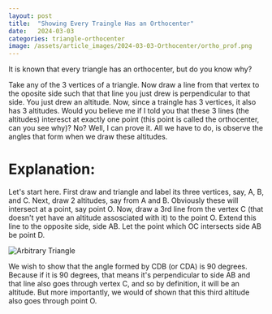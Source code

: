 ```yaml
---
layout: post
title:  "Showing Every Traingle Has an Orthocenter"
date:   2024-03-03
categories: triangle-orthocenter
image: /assets/article_images/2024-03-03-Orthocenter/ortho_prof.png
---
```


It is known that every triangle has an orthocenter, but do you know why? 

Take any of the 3 vertices of a triangle. Now draw a line from that vertex to the oposite side such that that line you just drew is perpendicular to that side. You just drew an altitude. Now, since a traingle has 3 vertices, it also has 3 altitudes. Would you believe me if I told you that these 3 lines (the altitudes) interesct at exactly one point (this point is called the orthocenter, can you see why)? No? Well, I can prove it. All we have to do, is observe the angles that form when we draw these altitudes. 

# Explanation:
Let's start here. First draw and triangle and label its three vertices, say, A, B, and C. Next, draw 2 altitudes, say from A and B. Obviously these will intersect at a point, say point O. Now, draw a 3rd line from the vertex C (that doesn't yet have an altitude assosciated with it) to the point O. Extend this line to the opposite side, side AB. Let the point which OC intersects side AB be point D.

![Arbitrary Triangle](assets/article_images/ortho_triangle.png)

We wish to show that the angle formed by CDB (or CDA) is 90 degrees. Because if it is 90 degrees, that means it's perpendicular to side AB and that line also goes through vertex C, and so by definition, it will be an altitude. But more importantly, we would of shown that this third altitude also goes through point O. 




